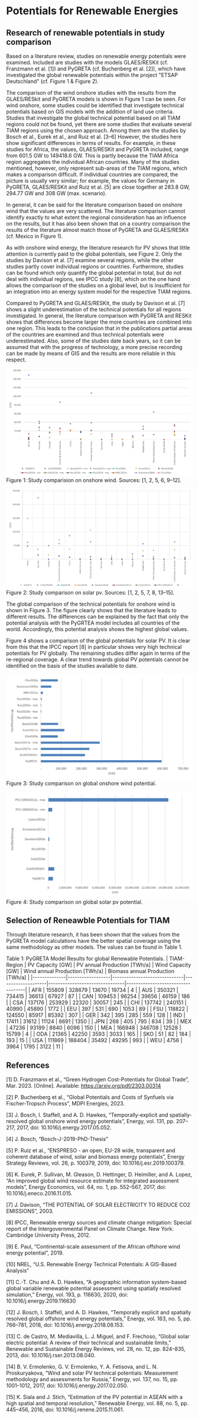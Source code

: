 # Potentials for Renewable Energies

## Research of renewable potentials in study comparison

Based on a literature review, studies on renewable energy potentials were examined. Included are studies with the models GLAES/RESKit (cf. Franzmann et al. [1]) and PyGRETA (cf. Buchenberg et al. [2]), which have investigated the global renewable potentials within the project "ETSAP Deutschland" (cf. Figure 1 & Figure 2).

The comparison of the wind onshore studies with the results from the GLAES/RESkit and PyGRETA models is shown in Figure 1 can be seen. For wind onshore, some studies could be identified that investigate technical potentials based on GIS models with the addition of land use criteria. Studies that investigate the global technical potential based on all TIAM regions could not be found, yet there are some studies that evaluate several TIAM regions using the chosen approach. Among them are the studies by Bosch et al., Eurek et al., and Ruiz et al. [3–6] However, the studies here show significant differences in terms of results. For example, in these studies for Africa, the values, GLAES/RESKit and PyGRETA included, range from 601.5 GW to 149418.6 GW. This is partly because the TIAM Africa region aggregates the individual African countries. Many of the studies mentioned, however, only represent sub-areas of the TIAM regions, which makes a comparison difficult. If individual countries are compared, the picture is usually very similar; for example, the values for Germany in PyGRETA, GLAES/RESKit and Ruiz et al. [5] are close together at 283.8 GW, 294.77 GW and 308 GW (max. scenario). 

In general, it can be said for the literature comparison based on onshore wind that the values are very scattered. The literature comparison cannot identify exactly to what extent the regional consideration has an influence on the results, but it has also been shown that on a country comparison the results of the literature almost match those of PyGRETA and GLAES/RESKit (cf. Mexico in Figure 1).

As with onshore wind energy, the literature research for PV shows that little attention is currently paid to the global potentials, see Figure 2. Only the studies by Davison et al. [7] examine several regions, while the other studies partly cover individual regions or countries. Furthermore, studies can be found which only quantify the global potential in total, but do not deal with individual regions, see IPCC study [8], which on the one hand allows the comparison of the studies on a global level, but is insufficient for an integration into an energy system model for the respective TIAM regions. 

Compared to PyGRETA and GLAES/RESKit, the study by Davison et al. [7] shows a slight underestimation of the technical potentials for all regions investigated. In general, the literature comparison with PyGRETA and RESKit shows that differences become larger the more countries are combined into one region. This leads to the conclusion that in the publications partial areas of the countries are examined and thus technical potentials were underestimated. Also, some of the studies date back years, so it can be assumed that with the progress of technology, a more precise recording can be made by means of GIS and the results are more reliable in this respect.  

![Onshore Wind Comparison](docs/restrictions/OnshoreWindComparison.png) 
Figure 1: Study comparision on onshore wind. Sources: [1, 2, 5, 6, 9–12].

![PV Comparison](docs/restrictions/PVComparison.png) 
Figure 2: Study comparison on solar pv. Sources: [1, 2, 5, 7, 8, 13–15].

The global comparison of the technical potentials for onshore wind is shown in Figure 3. The figure clearly shows that the literature leads to different results. The differences can be explained by the fact that only the potential analysis with the PyGRTEA model includes all countries of the world. Accordingly, this potential analysis shows the highest global values.  

Figure 4 shows a comparison of the global potentials for solar PV. It is clear from this that the IPCC report [8] in particular shows very high technical potentials for PV globally. The remaining studies differ again in terms of the re-regional coverage. A clear trend towards global PV potentials cannot be identified on the basis of the studies available to date.

![Wind Onshore Global Comparison](docs/restrictions/OnshoreWindGlobal.png) 
Figure 3: Study comparison on global onshore wind potential.

![PV Global Comparison](docs/restrictions/PVGlobal.png)  
Figure 4: Study comparison on global solar pv potential.

## Selection of Reneawble Potentials for TIAM

Through literature research, it has been shown that the values from the PyGRETA model calculations have the better spatial coverage using the same methodology as other models. The values can be found in Table 1.

Table 1: PyGRETA Model Results for global Renewable Potentials.
| TIAM-Region  | PV Capacity [GW] | PV annual Production [TWh/a] | Wind Capacity [GW] | Wind annual Production [TWh/a] | Biomass annual Production [TWh/a] |
|--------------|------------------|------------------------------|--------------------|--------------------------------|-----------------------------------|
| AFR          | 155809           | 328679                       | 13670              | 19734                          | 4                                 |
| AUS          | 350321           | 734415                       | 36613              | 67927                          | 87                                |
| CAN          | 109453           | 96254                        | 39656              | 46159                          | 186                               |
| CSA          | 137176           | 253929                       | 22320              | 30057                          | 245                               |
| CHI          | 137742           | 240151                       | 40990              | 45890                          | 1772                              |
| EEU          | 397              | 531                          | 690                | 1053                           | 89                                |
| FSU          | 118822           | 124550                       | 85917              | 85392                          | 307                               |
| GER          | 342              | 395                          | 285                | 559                            | 128                               |
| IND          | 17411            | 31612                        | 11124              | 8691                           | 1350                              |
| JPN          | 268              | 405                          | 795                | 834                            | 39                                |
| MEX          | 47236            | 93199                        | 8840               | 6096                           | 150                               |
| MEA          | 166948           | 346708                       | 12528              | 15799                          | 4                                 |
| ODA          | 21365            | 42250                        | 3593               | 3033                           | 165                               |
| SKO          | 51               | 82                           | 184                | 193                            | 15                                |
| USA          | 111869           | 188404                       | 35492              | 49295                          | 993                               |
| WEU          | 4756             | 3964                         | 1795               | 3122                           | 11                                |

## References
[1]	D. Franzmann et al., “Green Hydrogen Cost-Potentials for Global Trade”, Mar. 2023. [Online]. Available: https://arxiv.org/pdf/2303.00314

[2]	P. Buchenberg et al., “Global Potentials and Costs of Synfuels via Fischer-Tropsch Process”, MDPI Energies, 2023.

[3]	J. Bosch, I. Staffell, and A. D. Hawkes, “Temporally-explicit and spatially-resolved global onshore wind energy potentials”, Energy, vol. 131, pp. 207–217, 2017, doi: 10.1016/j.energy.2017.05.052.

[4]	J. Bosch, “Bosch-J-2019-PhD-Thesis”

[5]	P. Ruiz et al., “ENSPRESO - an open, EU-28 wide, transparent and coherent database of wind, solar and biomass energy potentials”, Energy Strategy Reviews, vol. 26, p. 100379, 2019, doi: 10.1016/j.esr.2019.100379.

[6]	K. Eurek, P. Sullivan, M. Gleason, D. Hettinger, D. Heimiller, and A. Lopez, “An improved global wind resource estimate for integrated assessment models”, Energy Economics, vol. 64, no. 1, pp. 552–567, 2017, doi: 10.1016/j.eneco.2016.11.015.

[7]	J. Davison, “THE POTENTIAL OF SOLAR ELECTRICITY TO REDUCE CO2 EMISSIONS”, 2003.

[8]	IPCC, Renewable energy sources and climate change mitigation: Special report of the Intergovernmental Panel on Climate Change. New York: Cambridge University Press, 2012.

[9]	E. Paul, “Continental-scale assessment of the African offshore wind energy potential”, 2019.

[10]	NREL, “U.S. Renewable Energy Technical Potentials: A GIS-Based Analysis”

[11]	C.-T. Chu and A. D. Hawkes, “A geographic information system-based global variable renewable potential assessment using spatially resolved simulation,” Energy, vol. 193, p. 116630, 2020, doi: 10.1016/j.energy.2019.116630

[12]	J. Bosch, I. Staffell, and A. D. Hawkes, “Temporally explicit and spatially resolved global offshore wind energy potentials,” Energy, vol. 163, no. 5, pp. 766–781, 2018, doi: 10.1016/j.energy.2018.08.153.

[13]	C. de Castro, M. Mediavilla, L. J. Miguel, and F. Frechoso, “Global solar electric potential: A review of their technical and sustainable limits,” Renewable and Sustainable Energy Reviews, vol. 28, no. 12, pp. 824–835, 2013, doi: 10.1016/j.rser.2013.08.040.

[14]	B. V. Ermolenko, G. V. Ermolenko, Y. A. Fetisova, and L. N. Proskuryakova, “Wind and solar PV technical potentials: Measurement methodology and assessments for Russia,” Energy, vol. 137, no. 15, pp. 1001–1012, 2017, doi: 10.1016/j.energy.2017.02.050.

[15]	K. Siala and J. Stich, “Estimation of the PV potential in ASEAN with a high spatial and temporal resolution,” Renewable Energy, vol. 88, no. 5, pp. 445–456, 2016, doi: 10.1016/j.renene.2015.11.061.

